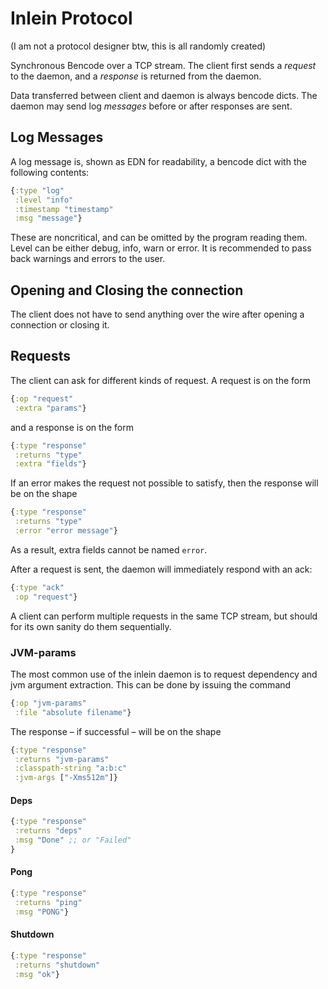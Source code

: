# Inlein Protocol

(I am not a protocol designer btw, this is all randomly created)

Synchronous Bencode over a TCP stream. The client first sends a _request_ to the
daemon, and a _response_ is returned from the daemon.

Data transferred between client and daemon is always bencode dicts. The daemon
may send log _messages_ before or after responses are sent.

## Log Messages

A log message is, shown as EDN for readability, a bencode dict with the
following contents:

```clojure
{:type "log"
 :level "info"
 :timestamp "timestamp"
 :msg "message"}
```

These are noncritical, and can be omitted by the program reading them. Level can
be either debug, info, warn or error. It is recommended to pass back warnings
and errors to the user.

## Opening and Closing the connection

The client does not have to send anything over the wire after opening a
connection or closing it.

## Requests

The client can ask for different kinds of request. A request is on the form

```clj
{:op "request"
 :extra "params"}
```

and a response is on the form

```clj
{:type "response"
 :returns "type"
 :extra "fields"}
```

If an error makes the request not possible to satisfy, then the response will be
on the shape

```clj
{:type "response"
 :returns "type"
 :error "error message"}
```

As a result, extra fields cannot be named `error`.

After a request is sent, the daemon will immediately respond with an ack:

```clj
{:type "ack"
 :op "request"}
```

A client can perform multiple requests in the same TCP stream, but should for
its own sanity do them sequentially.

### JVM-params

The most common use of the inlein daemon is to request dependency and
jvm argument extraction. This can be done by issuing the command

```clj
{:op "jvm-params"
 :file "absolute filename"}
```

The response – if successful – will be on the shape

```clj
{:type "response"
 :returns "jvm-params"
 :classpath-string "a:b:c"
 :jvm-args ["-Xms512m"]}
```

#### Deps

```clj
{:type "response"
 :returns "deps"
 :msg "Done" ;; or "Failed"
}
```

#### Pong

```clj
{:type "response"
 :returns "ping"
 :msg "PONG"}
```

#### Shutdown

```clj
{:type "response"
 :returns "shutdown"
 :msg "ok"}
```
